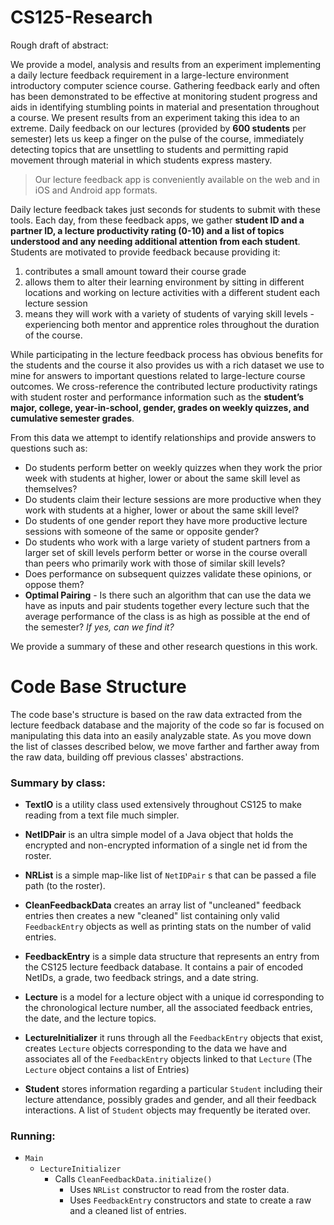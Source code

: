 # CS125-Research
Rough draft of abstract:

We provide a model, analysis and results from an experiment implementing a daily lecture feedback requirement in a large-lecture environment introductory computer science course. Gathering feedback early and often has been demonstrated to be effective at monitoring student progress and aids in identifying stumbling points in material and presentation throughout a course. We present results from an experiment taking this idea to an extreme. Daily feedback on our lectures (provided by **600 students** per semester) lets us keep a finger on the pulse of the course, immediately detecting topics that are unsettling to students and permitting rapid movement through material in which students express mastery.

> Our lecture feedback app is conveniently available on the web and in iOS and Android app formats.

Daily lecture feedback takes just seconds for students to submit with these tools. Each day, from these feedback apps, we gather **student ID and a partner ID, a lecture productivity rating (0-10) and a list of topics understood and any needing additional attention from each student**. Students are motivated to provide feedback because providing it: 

1. contributes a small amount toward their course grade
2. allows them to alter their learning environment by sitting in different locations and working on lecture activities with a different student each lecture session
3. means they will work with a variety of students of varying skill levels - experiencing both mentor and apprentice roles throughout the duration of the course.
	
While participating in the lecture feedback process has obvious benefits for the students and the course it also provides us with a rich dataset we use to mine for answers to important questions related to large-lecture course outcomes. We cross-reference the contributed lecture productivity ratings with student roster and performance information such as the **student’s major, college, year-in-school, gender, grades on weekly quizzes, and cumulative semester grades**.

From this data we attempt to identify relationships and provide answers to questions such as:

* Do students perform better on weekly quizzes when they work the prior week with students at higher, lower or about the same skill level as themselves?
* Do students claim their lecture sessions are more productive when they work with students at a higher, lower or about the same skill level?
* Do students of one gender report they have more productive lecture sessions with someone of the same or opposite gender?
* Do students who work with a large variety of student partners from a larger set of skill levels perform better or worse in the course overall than peers who primarily work with those of similar skill levels?
* Does performance on subsequent quizzes validate these opinions, or oppose them?
* **Optimal Pairing** - Is there such an algorithm that can use the data we have as inputs and pair students together every lecture such that the average performance of the class is as high as possible at the end of the semester? _If yes, can we find it?_

We provide a summary of these and other research questions in this work.


# Code Base Structure
The code base's structure is based on the raw data extracted from the lecture feedback database and the majority of the code so far is focused on manipulating this data into an easily analyzable state.  As you move down the list of classes described below, we move farther and farther away from the raw data, building off previous classes' abstractions.

### Summary by class:
* **TextIO** is a utility class used extensively throughout CS125 to make reading from a text file much simpler.

* **NetIDPair** is an ultra simple model of a Java object that holds the encrypted and non-encrypted information of a single net id from the roster.
* **NRList** is a simple map-like list of `NetIDPair` s that can be passed a file path (to the roster).
* **CleanFeedbackData** creates an array list of "uncleaned" feedback entries then creates a new "cleaned" list containing only valid `FeedbackEntry` objects as well as printing stats on the number of valid entries.
* **FeedbackEntry** is a simple data structure that represents an entry from the CS125 lecture feedback database. It contains a pair of encoded NetIDs, a grade, two feedback strings, and a date string.
* **Lecture** is a model for a lecture object with a unique id corresponding to the chronological lecture number, all the associated feedback entries, the date, and the lecture topics.
* **LectureInitializer** it runs through all the `FeedbackEntry` objects that exist, creates `Lecture` objects corresponding to the data we have and associates all of the `FeedbackEntry` objects linked to that `Lecture` (The `Lecture` object contains a list of Entries)
* **Student** stores information regarding a particular `Student` including their lecture attendance, possibly grades and gender, and all their feedback interactions. A list of `Student` objects may frequently be iterated over.



### Running:
* `Main`
	* `LectureInitializer`
		* Calls `CleanFeedbackData.initialize()`
			* Uses `NRList` constructor to read from the roster data.
			* Uses `FeedbackEntry` constructors and state to create a raw and a cleaned list of entries.
